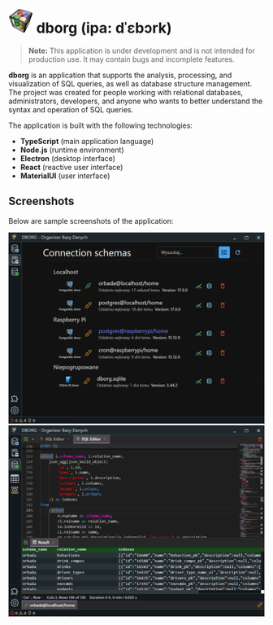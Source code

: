 # <img src="resources/dborg.png" alt="Alt text" width="48" height="48"> dborg (ipa: dˈɛbɔrk)

> **Note:** This application is under development and is not intended for production use. It may contain bugs and incomplete features.

**dborg** is an application that supports the analysis, processing, and visualization of SQL queries, as well as database structure management. The project was created for people working with relational databases, administrators, developers, and anyone who wants to better understand the syntax and operation of SQL queries.

The application is built with the following technologies:
- **TypeScript** (main application language)
- **Node.js** (runtime environment)
- **Electron** (desktop interface)
- **React** (reactive user interface)
- **MaterialUI** (user interface)

## Screenshots

Below are sample screenshots of the application:

![Schema List](doc/screenshots/schema-list.png )
![Sql Editor and Result](doc/screenshots/sql-editor-and-result.png)
